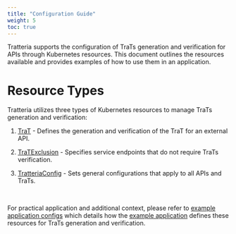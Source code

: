 ```yaml
---
title: "Configuration Guide"
weight: 5
toc: true
---
```


Tratteria supports the configuration of TraTs generation and verification for APIs through Kubernetes resources. This document outlines the resources available and provides examples of how to use them in an application.

# Resource Types

Tratteria utilizes three types of Kubernetes resources to manage TraTs generation and verification:

1. [TraT](/docs/configuration-guide/trat) - Defines the generation and verification of the TraT for an external API.

2. [TraTExclusion](/docs/configuration-guide/trat-exclusion) - Specifies service endpoints that do not require TraTs verification.

3. [TratteriaConfig](/docs/configuration-guide/tratteria-config) - Sets general configurations that apply to all APIs and TraTs.

<br>

For practical application and additional context, please refer to [example application configs](/docs/configuration-guide/example-application-configs) which details how the [example application](https://github.com/tratteria/example-application) defines these resources for TraTs generation and verification.